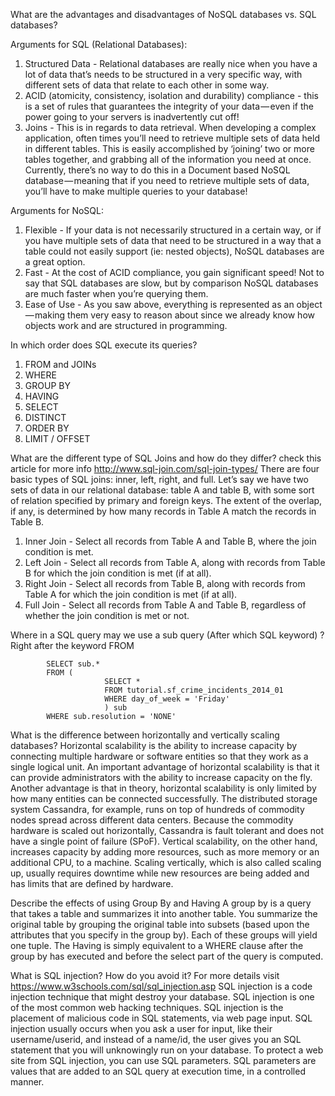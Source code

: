 What are the advantages and disadvantages of NoSQL databases vs. SQL databases?

Arguments for SQL (Relational Databases):

  1. Structured Data - Relational databases are really nice when you have a lot of data that’s needs to be structured in a very specific way, with different sets of data that relate to each other in some way.
  2. ACID (atomicity, consistency, isolation and durability) compliance - this is a set of rules that guarantees the integrity of your data — even if the power going to your servers is inadvertently cut off!
  3. Joins - This is in regards to data retrieval. When developing a complex application, often times you’ll need to retrieve multiple sets of data held in different tables. This is easily accomplished by ‘joining’ two or more tables together, and grabbing all of the information you need at once. Currently, there’s no way to do this in a Document based NoSQL database — meaning that if you need to retrieve multiple sets of data, you’ll have to make multiple queries to your database!

Arguments for NoSQL:

  1. Flexible - If your data is not necessarily structured in a certain way, or if you have multiple sets of data that need to be structured in a way that a table could not easily support (ie: nested objects), NoSQL databases are a great option.
  2. Fast - At the cost of ACID compliance, you gain significant speed! Not to say that SQL databases are slow, but by comparison NoSQL databases are much faster when you’re querying them.
  3. Ease of Use - As you saw above, everything is represented as an object — making them very easy to reason about since we already know how objects work and are structured in programming.

In which order does SQL execute its queries?

  1. FROM and JOINs
  2. WHERE
  3. GROUP BY
  4. HAVING
  5. SELECT
  6. DISTINCT
  7. ORDER BY
  8. LIMIT / OFFSET

What are the different type of SQL Joins and how do they differ?
  check this article for more info http://www.sql-join.com/sql-join-types/
  There are four basic types of SQL joins: inner, left, right, and full.
  Let’s say we have two sets of data in our relational database: table A and table B, with some sort of relation specified by primary and foreign keys. The extent of the overlap, if any, is determined by how many records in Table A match the records in Table B.
  1. Inner Join - Select all records from Table A and Table B, where the join condition is met.
  2. Left Join - Select all records from Table A, along with records from Table B for which the join condition is met (if at all).
  3. Right Join - Select all records from Table B, along with records from Table A for which the join condition is met (if at all).
  4. Full Join - Select all records from Table A and Table B, regardless of whether the join condition is met or not.

Where in a SQL query may we use a sub query (After which SQL keyword) ?
  Right after the keyword FROM

            SELECT sub.*
            FROM (
                         SELECT *
                         FROM tutorial.sf_crime_incidents_2014_01
                         WHERE day_of_week = 'Friday'
                         ) sub
            WHERE sub.resolution = 'NONE'

What is the difference between horizontally and vertically scaling databases?
  Horizontal scalability is the ability to increase capacity by connecting multiple hardware or software entities so that they work as a single logical unit. An important advantage of horizontal scalability is that it can provide administrators with the ability to increase capacity on the fly. Another advantage is that in theory, horizontal scalability is only limited by how many entities can be connected successfully. The distributed storage system Cassandra, for example, runs on top of hundreds of commodity nodes spread across different data centers. Because the commodity hardware is scaled out horizontally, Cassandra is fault tolerant and does not have a single point of failure (SPoF).
  Vertical scalability, on the other hand, increases capacity by adding more resources, such as more memory or an additional CPU, to a machine. Scaling vertically, which is also called scaling up, usually requires downtime while new resources are being added and has limits that are defined by hardware.

Describe the effects of using Group By and Having
  A group by is a query that takes a table and summarizes it into another table. You summarize the original table by grouping the original table into subsets (based upon the attributes that you specify in the group by). Each of these groups will yield one tuple.
  The Having is simply equivalent to a WHERE clause after the group by has executed and before the select part of the query is computed.

What is SQL injection? How do you avoid it?
  For more details visit https://www.w3schools.com/sql/sql_injection.asp
  SQL injection is a code injection technique that might destroy your database.
  SQL injection is one of the most common web hacking techniques.
  SQL injection is the placement of malicious code in SQL statements, via web page input. SQL injection usually occurs when you ask a user for input, like their username/userid, and instead of a name/id, the user gives you an SQL statement that you will unknowingly run on your database.
  To protect a web site from SQL injection, you can use SQL parameters.
  SQL parameters are values that are added to an SQL query at execution time, in a controlled manner.
